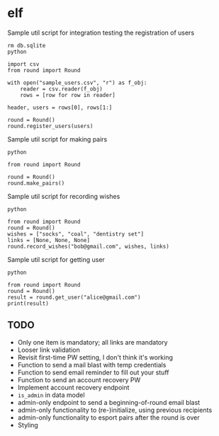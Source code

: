 # elf

Sample util script for integration testing the registration of users
```
rm db.sqlite
python

import csv
from round import Round

with open("sample_users.csv", "r") as f_obj:
    reader = csv.reader(f_obj)
    rows = [row for row in reader]
    
header, users = rows[0], rows[1:]

round = Round()
round.register_users(users)
```

Sample util script for making pairs
```
python

from round import Round

round = Round()
round.make_pairs()
```

Sample util script for recording wishes
```
python

from round import Round
round = Round()
wishes = ["socks", "coal", "dentistry set"]
links = [None, None, None]
round.record_wishes("bob@gmail.com", wishes, links)
```

Sample util script for getting user
```
python 

from round import Round
round = Round()
result = round.get_user("alice@gmail.com")
print(result)
```

## TODO
- Only one item is mandatory; all links are mandatory
- Looser link validation
- Revisit first-time PW setting, I don't think it's working
- Function to send a mail blast with temp credentials
- Function to send email reminder to fill out your stuff
- Function to send an account recovery PW
- Implement account recovery endpoint
- `is_admin` in data model
- admin-only endpoint to send a beginning-of-round email blast
- admin-only functionality to (re-)initialize, using previous recipients
- admin-only functionality to esport pairs after the round is over
- Styling